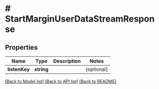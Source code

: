 # # StartMarginUserDataStreamResponse

## Properties

Name | Type | Description | Notes
------------ | ------------- | ------------- | -------------
**listenKey** | **string** |  | [optional]

[[Back to Model list]](../../README.md#models) [[Back to API list]](../../README.md#endpoints) [[Back to README]](../../README.md)
